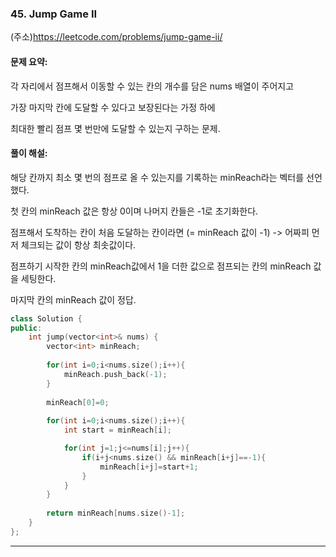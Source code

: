 ### 45. Jump Game II
(주소)https://leetcode.com/problems/jump-game-ii/



#### 문제 요약:

각 자리에서 점프해서 이동할 수 있는 칸의 개수를 담은 nums 배열이 주어지고

가장 마지막 칸에 도달할 수 있다고 보장된다는 가정 하에

최대한 빨리 점프 몇 번만에 도달할 수 있는지 구하는 문제.

#### 풀이 해설:

해당 칸까지 최소 몇 번의 점프로 올 수 있는지를 기록하는 minReach라는 벡터를 선언했다.

첫 칸의 minReach 값은 항상 0이며 나머지 칸들은 -1로 초기화한다.

점프해서 도착하는 칸이 처음 도달하는 칸이라면 (= minReach 값이 -1)  -> 어짜피 먼저 체크되는 값이 항상 최솟값이다.

점프하기 시작한 칸의 minReach값에서 1을 더한 값으로 점프되는 칸의 minReach 값을 세팅한다.

마지막 칸의 minReach 값이 정답.

```c++
class Solution {
public:
    int jump(vector<int>& nums) {
        vector<int> minReach;
        
        for(int i=0;i<nums.size();i++){
            minReach.push_back(-1);
        }
        
        minReach[0]=0;
        
        for(int i=0;i<nums.size();i++){
            int start = minReach[i];

            for(int j=1;j<=nums[i];j++){
                if(i+j<nums.size() && minReach[i+j]==-1){
                    minReach[i+j]=start+1;
                }
            }
        }
        
        return minReach[nums.size()-1];
    }
};
```
---
